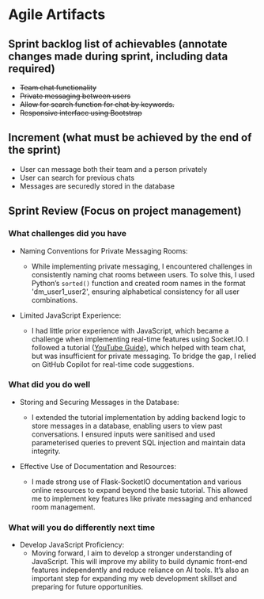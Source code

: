 # Agile Artifacts

## Sprint backlog list of achievables (annotate changes made during sprint, including data required)

- ~~Team chat functionality~~
- ~~Private messaging between users~~
- ~~Allow for search function for chat by keywords.~~
- ~~Responsive interface using Bootstrap~~

## Increment (what must be achieved by the end of the sprint)

- User can message both their team and a person privately
- User can search for previous chats
- Messages are securedly stored in the database

## Sprint Review (Focus on project management)

### What challenges did you have

- Naming Conventions for Private Messaging Rooms:

  - While implementing private messaging, I encountered challenges in consistently naming chat rooms between users. To solve this, I used Python’s `sorted()` function and created room names in the format 'dm_user1_user2', ensuring alphabetical consistency for all user combinations.

- Limited JavaScript Experience:
  - I had little prior experience with JavaScript, which became a challenge when implementing real-time features using Socket.IO. I followed a tutorial ([YouTube Guide](https://www.youtube.com/watch?v=mkXdvs8H7TA)), which helped with team chat, but was insufficient for private messaging. To bridge the gap, I relied on GitHub Copilot for real-time code suggestions.

### What did you do well

- Storing and Securing Messages in the Database:

  - I extended the tutorial implementation by adding backend logic to store messages in a database, enabling users to view past conversations. I ensured inputs were sanitised and used parameterised queries to prevent SQL injection and maintain data integrity.

- Effective Use of Documentation and Resources:
  - I made strong use of Flask-SocketIO documentation and various online resources to expand beyond the basic tutorial. This allowed me to implement key features like private messaging and enhanced room management.

### What will you do differently next time

- Develop JavaScript Proficiency:
  - Moving forward, I aim to develop a stronger understanding of JavaScript. This will improve my ability to build dynamic front-end features independently and reduce reliance on AI tools. It’s also an important step for expanding my web development skillset and preparing for future opportunities.
